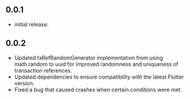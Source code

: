 ## 0.0.1

* initial release.

## 0.0.2

* Updated txRefRandomGenerator implementation from using math.random to uuid for improved randomness and uniqueness of transaction references.
* Updated dependencies to ensure compatibility with the latest Flutter version.
* Fixed a bug that caused crashes when certain conditions were met.
